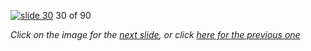 [![slide 30](https://dl.dropboxusercontent.com/u/2977490/presentations/cookbook/img30.jpg)](31.md)
30 of 90

_Click on the image for the [next slide](31.md), or click [here for the previous one](29.md)_